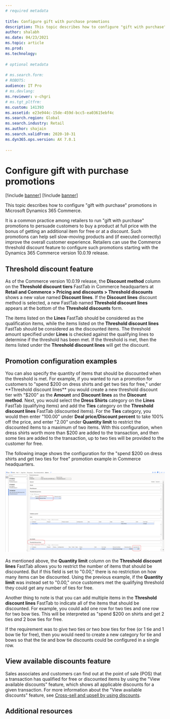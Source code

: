 ```yaml
---
# required metadata

title: Configure gift with purchase promotions
description: This topic describes how to configure "gift with purchase" promotions in Microsoft Dynamics 365 Commerce.
author: shalabh
ms.date: 04/23/2021
ms.topic: article
ms.prod: 
ms.technology: 

# optional metadata

# ms.search.form: 
# ROBOTS: 
audience: IT Pro
# ms.devlang: 
ms.reviewer: v-chgri
# ms.tgt_pltfrm: 
ms.custom: 141393
ms.assetid: e23e944c-15de-459d-bcc5-ea03615ebf4c
ms.search.region: Global
ms.search.industry: Retail
ms.author: shajain
ms.search.validFrom: 2020-10-31
ms.dyn365.ops.version: AX 7.0.1

---
```


# Configure gift with purchase promotions

[!include [banner](../includes/banner.md)]
[!include [banner](../includes/preview-banner.md)]

This topic describes how to configure "gift with purchase" promotions in Microsoft Dynamics 365 Commerce.

It is a common practice among retailers to run "gift with purchase" promotions to persuade customers to buy a product at full price with the bonus of getting an additional item  for free or at a discount. Such promotions can help sell slow-moving products and (if executed correctly) improve the overall customer experience. Retailers can use the Commerce threshold discount feature to configure such promotions starting with the Dynamics 365 Commerce version 10.0.19 release.

## Threshold discount feature

As of the Commerce version 10.0.19 release, the **Discount method** column on the **Threshold discount tiers** FastTab in Commerce headquarters at **Retail and Commerce \> Pricing and discounts \> Threshold discounts** shows a new value named **Discount lines**. If the **Discount lines** discount method is selected, a new FastTab named **Threshold discount lines** appears at the bottom of the **Threshold discounts** form. 

The items listed on the **Lines** FastTab should be considered as the qualification items, while the items listed on the **Threshold discount lines** FastTab should be considered as the discounted items. The threshold amount specified under **Lines** is checked against the qualifying lines to determine if the threshold has been met. If the threshold is met, then the items listed under the **Threshold discount lines** will get the discount. 

## Promotion configuration examples

You can also specify the quantity of items that should be discounted when the threshold is met. For example, if you wanted to run a promotion for customers to "spend $200 on dress shirts and get two ties for free," under **Threshold discount lines** you would create a new threshold discount tier with "$200" as the **Amount** and **Discount lines** as the **Discount method**. Next, you would select the **Dress Shirts** category on the **Lines** FastTab (qualifying items) and add the **Ties** category on the **Threshold discount lines** FastTab (discounted items). For the **Ties** category, you would then enter "100.00" under **Deal price/Discount percent** to take 100% off the price, and enter "2.00" under **Quantity limit** to restrict the discounted items to a maximum of two items. With this configuration, when dress shirts worth more than $200 are added to the transaction, and then some ties are added to the transaction, up to two ties will be provided to the customer for free. 

The following image shows the configuration for the "spend $200 on dress shirts and get two ties for free" promotion example in Commerce headquarters. 

![Gift with purchase example configuration in Commerce headquarters](./media/gift-with-purchase.png)

As mentioned above, the **Quantity limit** column on the **Threshold discount lines** FastTab allows you to restrict the number of items that should be discounted. But if this field is set to "0.00," there is no restriction on how many items can be discounted. Using the previous example, if the **Quantity limit** was instead set to "0.00," once customers met the qualifying threshold they could get any number of ties for free. 

Another thing to note is that you can add multiple items in the **Threshold discount lines** FastTab to indicate all of the items that should be discounted. For example, you could add one row for two ties and one row for two bow ties. This will be interpreted as "spend $200 on shirts and get 2 ties *and* 2 bow ties for free. 

If the requirement was to give two ties *or* two bow ties for free (or 1 tie and 1 bow tie for free), then you would need to create a new category for tie and bows so that the tie and bow tie discounts could be configured in a single row.

## View available discounts feature

Sales associates and customers can find out at the point of sale (POS) that a transaction has qualified for free or discounted items by using the "View available discounts" feature, which shows all applicable discounts for a given transaction. For more information about the "View available discounts" feature, see [Cross-sell and upsell by using discounts](discounts-pos.md#cross-sell-and-upsell-by-using-discounts).

## Additional resources

